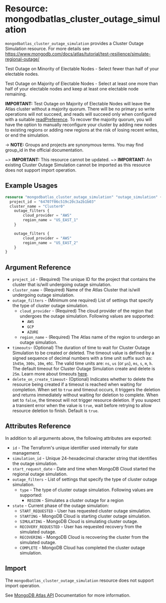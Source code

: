 # Resource: mongodbatlas_cluster_outage_simulation

`mongodbatlas_cluster_outage_simulation` provides a Cluster Outage Simulation resource. For more details see https://www.mongodb.com/docs/atlas/tutorial/test-resilience/simulate-regional-outage/

Test Outage on Minority of Electable Nodes - Select fewer than half of your electable nodes. 

Test Outage on Majority of Electable Nodes - Select at least one more than half of your electable nodes and keep at least one electable node remaining. 

**IMPORTANT:** Test Outage on Majority of Electable Nodes will leave the Atlas cluster without a majority quorum. There will be no primary so write operations will not succeed, and reads will succeed only when configured with a suitable [readPreference](https://www.mongodb.com/docs/manual/core/read-preference/). To recover the majority quorum, you will have the option to manually reconfigure your cluster by adding new nodes to existing regions or adding new regions at the risk of losing recent writes, or end the simulation.   


-> **NOTE:** Groups and projects are synonymous terms. You may find group_id in the official documentation.

~> **IMPORTANT:** This resource cannot be updated.
~> **IMPORTANT:** An existing Cluster Outage Simulation cannot be imported as this resource does not support import operation.

## Example Usages


```terraform
resource "mongodbatlas_cluster_outage_simulation" "outage_simulation" {
  project_id = "64707f06c519c20c3a2b1b03"
  cluster_name = "Cluster0"
 	outage_filters {
     	cloud_provider = "AWS"
     	region_name = "US_EAST_1"
 	}

    outage_filters {
     	cloud_provider = "AWS"
     	region_name = "US_EAST_2"
 	}
}
```

## Argument Reference

* `project_id` - (Required) The unique ID for the project that contains the cluster that is/will undergoing outage simulation.
* `cluster_name` - (Required) Name of the Atlas Cluster that is/will undergoing outage simulation.
* `outage_filters` - (Minimum one required) List of settings that specify the type of cluster outage simulation.
  * `cloud_provider` - (Required) The cloud provider of the region that undergoes the outage simulation. Following values are supported:
    * `AWS`
    * `GCP`
    * `AZURE`
  * `region_name` - (Required) The Atlas name of the region to undergo an outage simulation.
* `timeouts`- (Optional) The duration of time to wait for Cluster Outage Simulation to be created or deleted. The timeout value is defined by a signed sequence of decimal numbers with a time unit suffix such as: `1h45m`, `300s`, `10m`, etc. The valid time units are: `ns`, `us` (or `µs`), `ms`, `s`, `m`, `h`. The default timeout for Cluster Outage Simulation create and delete is `25m`. Learn more about timeouts [here](https://www.terraform.io/plugin/sdkv2/resources/retries-and-customizable-timeouts).
* `delete_on_create_timeout`- (Optional) Indicates whether to delete the resource being created if a timeout is reached when waiting for completion. When set to `true` and timeout occurs, it triggers the deletion and returns immediately without waiting for deletion to complete. When set to `false`, the timeout will not trigger resource deletion. If you suspect a transient error when the value is `true`, wait before retrying to allow resource deletion to finish. Default is `true`.

## Attributes Reference

In addition to all arguments above, the following attributes are exported:

* `id` - The Terraform's unique identifier used internally for state management.
* `simulation_id` - Unique 24-hexadecimal character string that identifies the outage simulation.
* `start_request_date` - Date and time when MongoDB Cloud started the regional outage simulation.
* `outage_filters` - List of settings that specify the type of cluster outage simulation.
  * `type` - The type of cluster outage simulation. Following values are supported:
    * `REGION` - Simulates a cluster outage for a region
* `state` - Current phase of the outage simulation:
  * `START_REQUESTED` - User has requested cluster outage simulation.
  * `STARTING` - MongoDB Cloud is starting cluster outage simulation.
  * `SIMULATING` - MongoDB Cloud is simulating cluster outage.
  * `RECOVERY_REQUESTED` - User has requested recovery from the simulated outage.
  * `RECOVERING` - MongoDB Cloud is recovering the cluster from the simulated outage.
  * `COMPLETE` - MongoDB Cloud has completed the cluster outage simulation.

## Import

The `mongodbatlas_cluster_outage_simulation` resource does not support import operation.

See [MongoDB Atlas API](https://www.mongodb.com/docs/atlas/reference/api-resources-spec/#tag/Cluster-Outage-Simulation) Documentation for more information.
